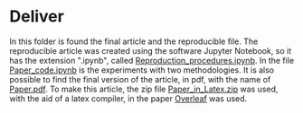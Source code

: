 # Deliver
In this folder is found the final article and the reproducible file. The reproducible article was created using the software Jupyter Notebook, so it has the extension ".ipynb", called [Reproduction_procedures.ipynb](https://github.com/ReneJunior/final-project/blob/master/deliver/Reproduction_procedures.ipynb). In the file [Paper_code.ipynb](https://github.com/ReneJunior/final-project/blob/master/deliver/Paper_code.ipynb) is the experiments with two methodologies. It is also possible to find the final version of the article, in pdf, with the name of [Paper.pdf](https://github.com/ReneJunior/final-project/blob/master/deliver/Paper.pdf). To make this article, the zip file [Paper_in_Latex.zip](https://github.com/ReneJunior/final-project/blob/master/deliver/Paper_in_Latex.zip) was used, with the aid of a latex compiler, in the paper [Overleaf](https://www.overleaf.com/login) was used.
